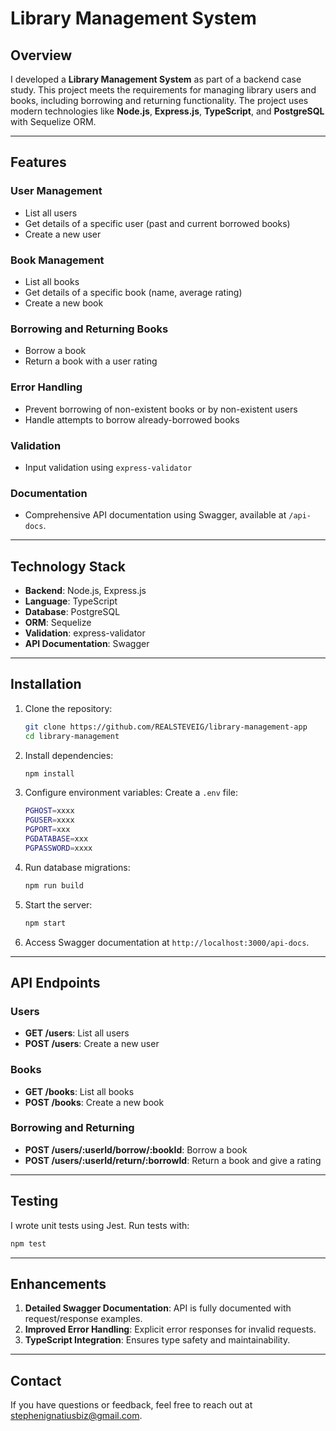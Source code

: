 # Library Management System

## Overview
I developed a **Library Management System** as part of a backend case study. This project meets the requirements for managing library users and books, including borrowing and returning functionality. The project uses modern technologies like **Node.js**, **Express.js**, **TypeScript**, and **PostgreSQL** with Sequelize ORM.

---

## Features

### User Management
- List all users
- Get details of a specific user (past and current borrowed books)
- Create a new user

### Book Management
- List all books
- Get details of a specific book (name, average rating)
- Create a new book

### Borrowing and Returning Books
- Borrow a book
- Return a book with a user rating

### Error Handling
- Prevent borrowing of non-existent books or by non-existent users
- Handle attempts to borrow already-borrowed books

### Validation
- Input validation using `express-validator`

### Documentation
- Comprehensive API documentation using Swagger, available at `/api-docs`.

---

## Technology Stack
- **Backend**: Node.js, Express.js
- **Language**: TypeScript
- **Database**: PostgreSQL
- **ORM**: Sequelize
- **Validation**: express-validator
- **API Documentation**: Swagger

---

## Installation
1. Clone the repository:
   ```bash
   git clone https://github.com/REALSTEVEIG/library-management-app
   cd library-management


2. Install dependencies:
   ```bash
   npm install
   ```

3. Configure environment variables:
   Create a `.env` file:
   ```bash
   PGHOST=xxxx
   PGUSER=xxxx
   PGPORT=xxx
   PGDATABASE=xxx
   PGPASSWORD=xxxx
   ```

4. Run database migrations:
   ```bash
   npm run build
   ```

5. Start the server:
   ```bash
   npm start
   ```

6. Access Swagger documentation at `http://localhost:3000/api-docs`.

---

## API Endpoints

### Users
- **GET /users**: List all users
- **POST /users**: Create a new user

### Books
- **GET /books**: List all books
- **POST /books**: Create a new book

### Borrowing and Returning
- **POST /users/:userId/borrow/:bookId**: Borrow a book
- **POST /users/:userId/return/:borrowId**: Return a book and give a rating

---

## Testing
I wrote unit tests using Jest. Run tests with:
```bash
npm test
```

---

## Enhancements
1. **Detailed Swagger Documentation**: API is fully documented with request/response examples.
2. **Improved Error Handling**: Explicit error responses for invalid requests.
3. **TypeScript Integration**: Ensures type safety and maintainability.

---

## Contact
If you have questions or feedback, feel free to reach out at stephenignatiusbiz@gmail.com.
```